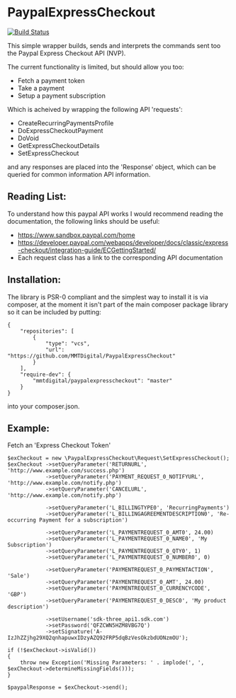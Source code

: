 PaypalExpressCheckout
=====================

[![Build Status](https://travis-ci.org/MMTDigital/PaypalExpressCheckout.png)](https://travis-ci.org/MMTDigital/PaypalExpressCheckout)

This simple wrapper builds, sends and interprets the commands sent too the Paypal Express Checkout API (NVP).

The current functionality is limited, but should allow you too:

 - Fetch a payment token
 - Take a payment
 - Setup a payment subscription

Which is acheived by wrapping the following API 'requests':

 - CreateRecurringPaymentsProfile
 - DoExpressCheckoutPayment
 - DoVoid
 - GetExpressCheckoutDetails
 - SetExpressCheckout

and any responses are placed into the 'Response' object, which can be queried for common information API information.

Reading List:
-------------
To understand how this paypal API works I would recommend reading the documentation, the following links should be useful:
 - https://www.sandbox.paypal.com/home
 - https://developer.paypal.com/webapps/developer/docs/classic/express-checkout/integration-guide/ECGettingStarted/
 - Each request class has a link to the corresponding API documentation

Installation:
-------------
The library is PSR-0 compliant and the simplest way to install it is via composer, at the moment it isn't part of the
main composer package library so it can be included by putting:

    {
        "repositories": [
            {
                "type": "vcs",
                "url": "https://github.com/MMTDigital/PaypalExpressCheckout"
            }
        ],
        "require-dev": {
            "mmtdigital/paypalexpresscheckout": "master"
        }
    }

into your composer.json.


Example:
--------
Fetch an 'Express Checkout Token'

    $exCheckout = new \PaypalExpressCheckout\Request\SetExpressCheckout();
    $exCheckout ->setQueryParameter('RETURNURL', 'http://www.example.com/success.php')
                ->setQueryParameter('PAYMENT_REQUEST_0_NOTIFYURL', 'http://www.example.com/notify.php')
                ->setQueryParameter('CANCELURL', 'http://www.example.com/notify.php')

                ->setQueryParameter('L_BILLINGTYPE0', 'RecurringPayments')
                ->setQueryParameter('L_BILLINGAGREEMENTDESCRIPTION0', 'Re-occurring Payment for a subscription')

                ->setQueryParameter('L_PAYMENTREQUEST_0_AMT0', 24.00)
                ->setQueryParameter('L_PAYMENTREQUEST_0_NAME0', 'My Subscription')
                ->setQueryParameter('L_PAYMENTREQUEST_0_QTY0', 1)
                ->setQueryParameter('L_PAYMENTREQUEST_0_NUMBER0', 0)

                ->setQueryParameter('PAYMENTREQUEST_0_PAYMENTACTION', 'Sale')
                ->setQueryParameter('PAYMENTREQUEST_0_AMT', 24.00)
                ->setQueryParameter('PAYMENTREQUEST_0_CURRENCYCODE', 'GBP')
                ->setQueryParameter('PAYMENTREQUEST_0_DESC0', 'My product description')

                ->setUsername('sdk-three_api1.sdk.com')
                ->setPassword('QFZCWN5HZM8VBG7Q')
                ->setSignature('A-IzJhZZjhg29XQ2qnhapuwxIDzyAZQ92FRP5dqBzVesOkzbdUONzmOU');

    if (!$exCheckout->isValid())
    {
        throw new Exception('Missing Parameters: ' . implode(', ', $exCheckout->determineMissingFields()));
    }

    $paypalResponse = $exCheckout->send();
